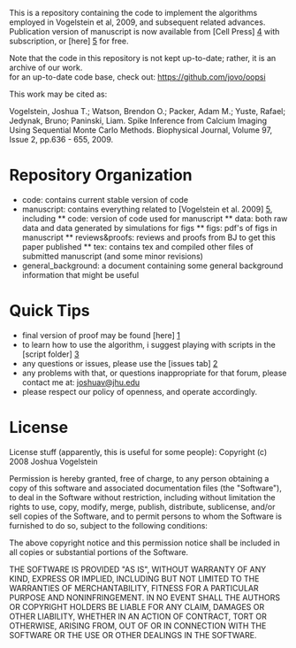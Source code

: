 This is a repository containing the code to implement the algorithms employed in Vogelstein et al, 2009, 
and subsequent related advances.  
Publication version of manuscript is now available from [Cell Press] [4] with subscription, or [here] [5] for free.

Note that the code in this repository is not kept up-to-date; rather, it is an archive of our work.  
for an up-to-date code base, check out: https://github.com/jovo/oopsi


This work may be cited as:

Vogelstein, Joshua T.; Watson, Brendon O.; Packer, Adam M.; Yuste, Rafael; Jedynak, Bruno; Paninski, Liam. Spike Inference from Calcium Imaging Using Sequential Monte Carlo Methods. Biophysical Journal, Volume 97, Issue 2, pp.636 - 655, 2009.


Repository Organization
=======================

* code: contains current stable version of code
* manuscript: contains everything related to [Vogelstein et al. 2009] [5], including
** code: version of code used for manuscript
** data: both raw data and data generated by simulations for figs
** figs: pdf's of figs in manuscript
** reviews&proofs: reviews and proofs from BJ to get this paper published
** tex: contains tex and compiled other files of submitted manuscript (and some minor revisions) 
* general_background: a document containing some general background information that might be useful

Quick Tips
==========

* final version of proof may be found [here] [1] 
* to learn how to use the algorithm, i suggest playing with scripts in the [script folder] [3]
* any questions or issues, please use the [issues tab] [2]
* any problems with that, or questions inappropriate for that forum, please contact me at: joshuav@jhu.edu
* please respect our policy of openness, and operate accordingly.

[1]: http://github.com/jovo/smc-oopsi/raw/master/reviews&proofs/proof_v6.pdf "here"
[2]: http://github.com/jovo/smc-oopsi/issues "issues tab"
[3]: http://github.com/jovo/smc-oopsi/tree/master/manuscript/code/figure_scripts "scripts folder"
[4]: http://www.cell.com/biophysj/abstract/S0006-3495(09)00311-7 "Cell Press"
[5]: http://github.com/jovo/smc-oopsi/raw/master/VogelsteinPaninski09.pdf "here"

License
=======

License stuff (apparently, this is useful for some people):
Copyright (c) 2008 Joshua Vogelstein

Permission is hereby granted, free of charge, to any person obtaining a copy
of this software and associated documentation files (the "Software"), to deal
in the Software without restriction, including without limitation the rights
to use, copy, modify, merge, publish, distribute, sublicense, and/or sell
copies of the Software, and to permit persons to whom the Software is
furnished to do so, subject to the following conditions:

The above copyright notice and this permission notice shall be included in
all copies or substantial portions of the Software.

THE SOFTWARE IS PROVIDED "AS IS", WITHOUT WARRANTY OF ANY KIND, EXPRESS OR
IMPLIED, INCLUDING BUT NOT LIMITED TO THE WARRANTIES OF MERCHANTABILITY,
FITNESS FOR A PARTICULAR PURPOSE AND NONINFRINGEMENT. IN NO EVENT SHALL THE
AUTHORS OR COPYRIGHT HOLDERS BE LIABLE FOR ANY CLAIM, DAMAGES OR OTHER
LIABILITY, WHETHER IN AN ACTION OF CONTRACT, TORT OR OTHERWISE, ARISING FROM,
OUT OF OR IN CONNECTION WITH THE SOFTWARE OR THE USE OR OTHER DEALINGS IN
THE SOFTWARE.
